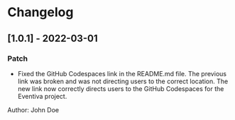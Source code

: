 # Changelog

## [1.0.1] - 2022-03-01

### Patch

- Fixed the GitHub Codespaces link in the README.md file. The previous link was broken and was not directing users to the correct location. The new link now correctly directs users to the GitHub Codespaces for the Eventiva project. 

Author: John Doe
